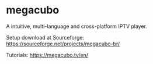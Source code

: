 # megacubo
A intuitive, multi-language and cross-platform IPTV player. 

Setup download at Sourceforge: https://sourceforge.net/projects/megacubo-br/

Tutorials: https://megacubo.tv/en/
